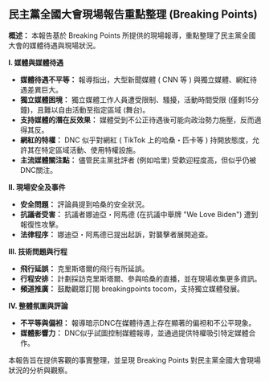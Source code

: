 ## 民主黨全國大會現場報告重點整理 (Breaking Points)

**概述：** 本報告基於 Breaking Points 所提供的現場報導，重點整理了民主黨全國大會的媒體待遇與現場狀況。

**I.  媒體與媒體待遇**

*   **媒體待遇不平等：** 報導指出，大型新聞媒體 ( CNN 等 ) 與獨立媒體、網紅待遇差異巨大。
*   **獨立媒體困境：** 獨立媒體工作人員遭受限制、騷擾，活動時間受限 (僅剩15分鐘)，且難以自由活動至指定區域 (舞台)。
*   **支持媒體的潛在反效果：** 媒體受到不公正待遇後可能向政治勢力施壓，反而適得其反。
*   **網紅的特權：** DNC 似乎對網紅 ( TikTok 上的哈桑・匹卡等 ) 持開放態度，允許其在特定區域活動、使用特權設施。
*   **主流媒體關注點：** 儘管民主黨批評者 (例如哈里) 受歡迎程度高，但似乎仍被DNC關注。

**II.  現場安全及事件**

*   **安全問題：** 評論員提到哈桑的安全狀況。
*   **抗議者受害：** 抗議者娜迪亞・阿馬德 (在抗議中舉牌 "We Love Biden") 遭到報復性攻擊。
*   **法律程序：** 娜迪亞・阿馬德已提出起訴，對襲擊者展開追查。

**III.  技術問題與行程**

*   **飛行延誤：** 克里斯塔爾的飛行有所延誤。
*   **行程安排：** 計劃採訪克里斯塔爾、參與哈桑的直播，並在現場收集更多資訊。
*   **頻道推廣：**  鼓勵觀眾訂閱 breakingpoints tocom，支持獨立媒體發展。

**IV.  整體氛圍與評論**

*   **不平等與偏袒：**  報導暗示DNC在媒體待遇上存在顯著的偏袒和不公平現象。
*   **媒體影響力：**  DNC似乎試圖控制媒體報導，並通過提供特權吸引特定媒體合作。

本報告旨在提供客觀的事實整理，並呈現 Breaking Points 對民主黨全國大會現場狀況的分析與觀察。